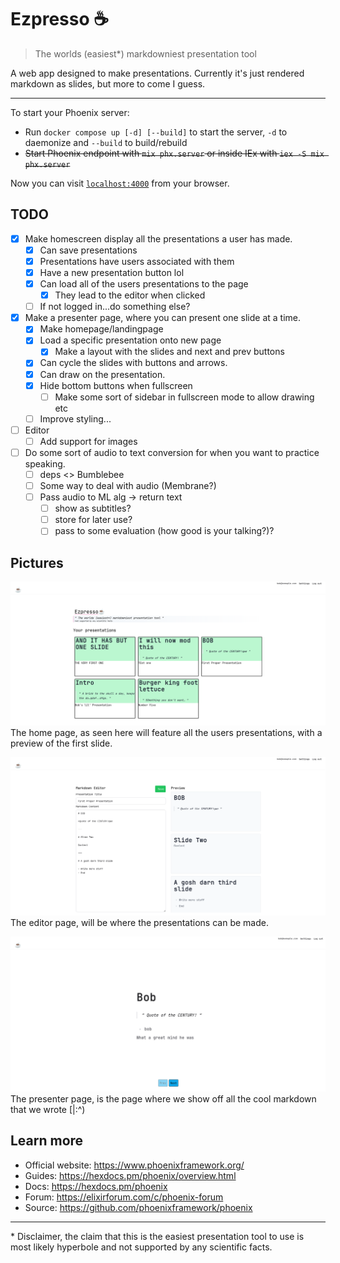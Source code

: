 # Ezpresso ☕

> The worlds (easiest*) markdowniest presentation tool

A web app designed to make presentations. Currently it's just rendered markdown as slides, but more to come I guess.

--- 

To start your Phoenix server:

  * Run `docker compose up [-d] [--build]` to start the server, `-d` to daemonize and `--build` to build/rebuild
  * ~~Start Phoenix endpoint with `mix phx.server` or inside IEx with `iex -S mix phx.server`~~

Now you can visit [`localhost:4000`](http://localhost:4000) from your browser.


## TODO

- [x] Make homescreen display all the presentations a user has made.
  - [x] Can save presentations
  - [x] Presentations have users associated with them
  - [x] Have a new presentation button lol
  - [x] Can load all of the users presentations to the page
    - [x] They lead to the editor when clicked
  - [ ] If not logged in...do something else? 
- [x] Make a presenter page, where you can present one slide at a time.
  - [x] Make homepage/landingpage
  - [x] Load a specific presentation onto new page
    - [x] Make a layout with the slides and next and prev buttons
  - [x] Can cycle the slides with buttons and arrows.
  - [x] Can draw on the presentation.
  - [x] Hide bottom buttons when fullscreen
    - [ ] Make some sort of sidebar in fullscreen mode to allow drawing etc
  - [ ] Improve styling...
- [ ] Editor
  - [ ] Add support for images
- [ ] Do some sort of audio to text conversion for when you want to practice speaking.
  - [ ] deps <> Bumblebee
  - [ ] Some way to deal with audio (Membrane?)
  - [ ] Pass audio to ML alg -> return text
    - [ ] show as subtitles?
    - [ ] store for later use?
    - [ ] pass to some evaluation (how good is your talking?)?

## Pictures

![Homepage, in development...](./priv/static/images/homeDemo.png)
The home page, as seen here will feature all the users presentations, with a preview of the first slide.


![Editor, in development...](./priv/static/images/editorDemo.png)
The editor page, will be where the presentations can be made.

![Presenter View, in development...](./priv/static/images/presenterDemo.png)
The presenter page, is the page where we show off all the cool markdown that we wrote [|:^)
## Learn more

  * Official website: https://www.phoenixframework.org/
  * Guides: https://hexdocs.pm/phoenix/overview.html
  * Docs: https://hexdocs.pm/phoenix
  * Forum: https://elixirforum.com/c/phoenix-forum
  * Source: https://github.com/phoenixframework/phoenix

---

  \* Disclaimer, the claim that this is the easiest presentation tool to use is most likely hyperbole and not supported by any scientific facts.
